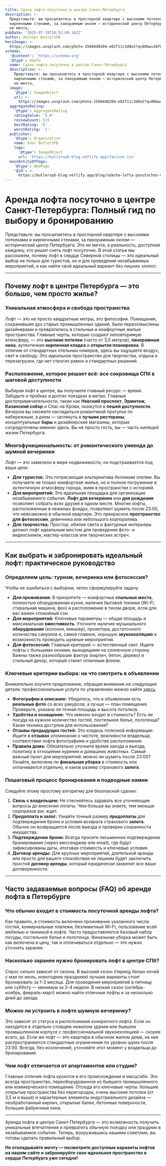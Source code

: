 ```yaml
---
title: Сдача лофта посуточно в центре Санкт-Петербурга
description: >-
  Представьте: вы просыпаетесь в просторной квартире с высокими потолками и
  кирпичными стенами, за панорамным окном — исторический центр Петербурга. Это
  не мечта,
pubDate: '2025-07-19T10:52:09.162Z'
author: Эксперт ButlerSPB
heroImage: >-
  https://images.unsplash.com/photo-1560448204-e02f11c3d0e2?q=80&w=2070&auto=format&fit=crop
schema:
  '@context': 'https://schema.org'
  '@type': HowTo
  name: Сдача лофта посуточно в центре Санкт-Петербурга
  description: >-
    Представьте: вы просыпаетесь в просторной квартире с высокими потолками и
    кирпичными стенами, за панорамным окном — исторический центр Петербурга. Это
    не мечта,
  image:
    '@type': ImageObject
    url: >-
      https://images.unsplash.com/photo-1560448204-e02f11c3d0e2?q=80&w=2070&auto=format&fit=crop
  aggregateRating:
    '@type': AggregateRating
    ratingValue: '5.0'
    reviewCount: 515
    bestRating: '5'
    worstRating: '1'
  publisher:
    '@type': Organization
    name: Блог ButlerSPB
    logo:
      '@type': ImageObject
      url: 'https://butlerspb-blog.netlify.app/favicon.ico'
  mainEntityOfPage:
    '@type': WebPage
    '@id': >-
      https://butlerspb-blog.netlify.app/blog/sdacha-lofta-posutochno-v-centre-sankt-peterburga/
---
```


# **Аренда лофта посуточно в центре Санкт-Петербурга: Полный гид по выбору и бронированию**

Представьте: вы просыпаетесь в просторной квартире с высокими потолками и кирпичными стенами, за панорамным окном — исторический центр Петербурга. Это не мечта, а реальность, доступная каждому, кто решит снять лофт посуточно. В этой статье мы расскажем, почему лофт в сердце Северной столицы — это идеальный выбор не только для туристов, но и для проведения незабываемых мероприятий, и как найти свой идеальный вариант без лишних хлопот.

---

## **Почему лофт в центре Петербурга — это больше, чем просто жилье?**

### **Уникальная атмосфера и свобода пространства**
Лофт — это не просто квадратные метры, это философия. Помещения, сохранившие дух старых промышленных зданий, были переосмыслены дизайнерами и превратились в стильные и комфортные жилые пространства. Главные черты, которые создают неповторимую атмосферу, — это **высокие потолки** (часто от 3,5 метров), **панорамные окна**, аутентичная **кирпичная кладка** и **открытая планировка**. В отличие от стандартных отельных номеров, здесь вы ощущаете воздух, свет и свободу. Это идеальное пространство для творчества, отдыха и перезагрузки, где нет строгих рамок и стандартных решений.

### **Расположение, которое решает всё: все сокровища СПб в шаговой доступности**
Выбирая лофт в центре, вы получаете главный ресурс — время. Забудьте о пробках и долгих поездках в метро. Главные достопримечательности, такие как **Невский проспект**, **Эрмитаж**, **Казанский собор** и Спас на Крови, окажутся в **пешей доступности**. Вечером вы сможете насладиться романтикой прогулок по набережным, а днем — заглянуть в **лучшие рестораны**, концептуальные **бары** и дизайнерские магазины, которые сосредоточены именно здесь. Вы не просто гость, вы — часть кипящей жизни Петербурга.

### **Многофункциональность: от романтического уикенда до шумной вечеринки**
Лофт — это хамелеон в мире недвижимости, он подстраивается под ваши цели.

*   **Для туристов:** Это потрясающая альтернатива безликим отелям. Вы получаете не только комфортное жилье, но и полное погружение в аутентичную атмосферу города, живя в пространстве с историей.
*   **Для мероприятий:** Это идеальная площадка для организации незабываемого события. **Лофт для вечеринки** или **дня рождения** позволяет собрать всех друзей в одном месте. Многие лофты, расположенные в нежилых фондах, позволяют шуметь после 23:00, что невозможно в обычной квартире. Это прекрасное **пространство для фотосессии**, девичника или небольшого корпоратива.
*   **Для творчества:** Простор, обилие света и фактурные интерьеры делают лофт идеальным местом для проведения фото- и видеосъемок, мастер-классов или творческих встреч.

---

## **Как выбрать и забронировать идеальный лофт: практическое руководство**

### **Определяем цель: туризм, вечеринка или фотосессия?**
Чтобы не ошибиться с выбором, четко сформулируйте задачу.

*   **Для проживания:** В приоритете — комфортные **спальные места**, полностью оборудованная кухня, наличие бытовой техники (Wi-Fi, стиральная машина, фен) и расположение в тихом дворе, если для вас важен спокойный сон.
*   **Для мероприятий:** Ключевые параметры — общая площадь и максимальная **вместимость**. Уточните наличие музыкального **оборудования** (колонки, микшер), проектора, достаточного количества санузлов и, самое главное, хорошую **звукоизоляцию** и возможность проводить шумные мероприятия.
*   **Для фотосессий:** Главный критерий — естественный свет. Ищите лофты с большими окнами, выходящими на солнечную сторону. Важны также разнообразие фактур (кирпич, бетон, дерево) и стильный декор, который станет отличным фоном.

### **Ключевые критерии выбора: на что смотреть в объявлении**
Внимательно изучите предложение, обращая внимание на следующие детали: профессиональные услуги по управлению можно найти <a href="https://butlerspb.ru/rent" target="_blank" rel="nofollow">здесь</a>

*   **Фотографии и описание:** Убедитесь, что в объявлении есть **реальные фото** со всех ракурсов, а лучше — план помещения. Проверьте, указана ли точная площадь и высота потолков.
*   **Удобства и оснащение:** Что именно входит в стоимость? Есть ли посуда на нужное количество гостей, постельное белье, полотенца? Какая техника доступна для использования?
*   **Отзывы предыдущих гостей:** Это кладезь полезной информации. Ищите в **отзывах** упоминания о чистоте, вежливости владельца, соответствии лофта фотографиям и удобстве расположения.
*   **Правила дома:** Обязательно уточните время заезда и выезда, политику в отношении курения и домашних животных. Самый важный пункт для мероприятий: можно ли шуметь после 23:00? Узнайте, включена ли **финальная уборка** в стоимость или оплачивается отдельно, и каков размер страхового **залога**.

### **Пошаговый процесс бронирования и подводные камни**
Следуйте этому простому алгоритму для безопасной сделки:

1.  **Связь с владельцем:** Не стесняйтесь задавать все уточняющие вопросы до внесения оплаты. Чем больше вы знаете, тем меньше сюрпризов вас ждет.
2.  **Предоплата и залог:** Узнайте точный размер **предоплаты** для подтверждения брони и условия возврата страхового **залога**. Обычно он возвращается после выезда и проверки сохранности имущества.
3.  **Подтверждение брони:** Всегда просите письменное подтверждение бронирования (через мессенджер или email), где будут зафиксированы даты, итоговая стоимость и ключевые условия.
4.  **Договор аренды:** Для крупных мероприятий, длительной аренды или просто для вашего спокойствия не лишним будет заключить простой **договор аренды**, который юридически закрепит все ваши договоренности.

---

## **Часто задаваемые вопросы (FAQ) об аренде лофта в Петербурге**

### **Что обычно входит в стоимость посуточной аренды лофта?**
Как правило, в стоимость включено проживание указанного числа гостей, коммунальные платежи, безлимитный Wi-Fi, пользование всей мебелью и техникой в лофте. Часто предоставляется базовый набор посуды, постельное белье и полотенца. Финальная уборка может быть как включена в цену, так и оплачиваться отдельно — это нужно уточнять заранее.

### **Насколько заранее нужно бронировать лофт в центре СПб?**
Спрос сильно зависит от сезона. В высокий сезон (период белых ночей с мая по июль, новогодние праздники) лучшие варианты стоит бронировать за 1-3 месяца. Для проведения мероприятий в пятницу или субботу — минимум за 3-4 недели. В низкий сезон (октябрь-ноябрь, февраль-март) можно найти отличные лофты и за несколько дней до заезда.

### **Можно ли устроить в лофте шумную вечеринку?**
Это зависит от статуса и расположения конкретного лофта. Если он находится в отдельно стоящем нежилом здании или бывшем промышленном корпусе с профессиональной звукоизоляцией — скорее всего, да. Если же лофт — это квартира в обычном жилом доме, на нее распространяются стандартные ограничения по уровню шума после 23:00. Всегда, без исключений, уточняйте этот момент у владельца до бронирования.

### **Чем лофт отличается от апартаментов или студии?**
Главные отличия лофта кроются в его происхождении и масштабе. Это всегда пространство, переоборудованное из бывшего промышленного или коммерческого помещения. Отсюда его ключевые черты: большие открытые пространства без перегородок, очень высокие потолки (от 3,5 м и выше) и характерные элементы индустриального дизайна — необработанный кирпич, открытые балки, бетонные поверхности, большие фабричные окна.

---

Аренда лофта в центре Санкт-Петербурга — это возможность получить уникальные впечатления и превратить обычную поездку или праздник в незабываемое событие. Теперь, вооружившись нашими советами, вы готовы сделать правильный выбор.

**Не откладывайте мечту — посмотрите доступные варианты лофтов на нашем сайте и забронируйте свое идеальное пространство в сердце Петербурга уже сегодня!**
